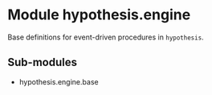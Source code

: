 Module hypothesis.engine
========================
Base definitions for event-driven procedures in ``hypothesis``.

Sub-modules
-----------
* hypothesis.engine.base